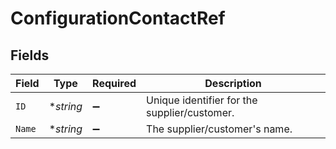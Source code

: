 # ConfigurationContactRef


## Fields

| Field                                        | Type                                         | Required                                     | Description                                  |
| -------------------------------------------- | -------------------------------------------- | -------------------------------------------- | -------------------------------------------- |
| `ID`                                         | **string*                                    | :heavy_minus_sign:                           | Unique identifier for the supplier/customer. |
| `Name`                                       | **string*                                    | :heavy_minus_sign:                           | The supplier/customer's name.                |